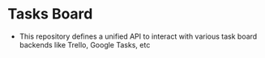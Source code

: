 # Tasks Board
- This repository defines a unified API to interact with various task board backends like Trello, Google Tasks, etc
